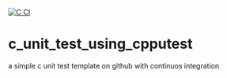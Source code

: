 [![C CI](https://github.com/biojimc/c_unit_test_using_cmocka/actions/workflows/c-cpp.yml/badge.svg)](https://github.com/biojimc/c_unit_test_using_cmocka/actions/workflows/c-cpp.yml)

# c_unit_test_using_cpputest
a simple c unit test template on github with continuos integration

